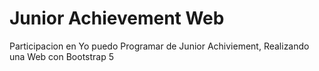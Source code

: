 # Junior Achievement Web
Participacion en Yo puedo Programar de Junior Achiviement, Realizando una Web con Bootstrap 5
